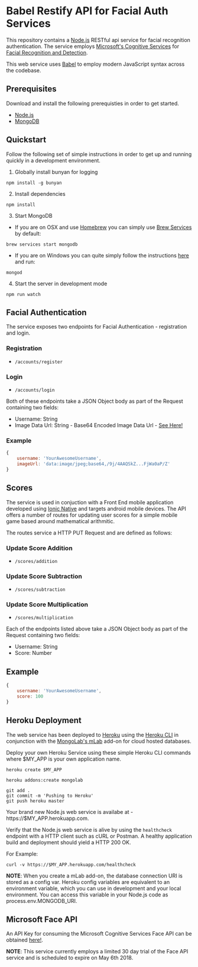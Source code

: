 # Babel Restify API for Facial Auth Services

This repository contains a [Node.js](https://nodejs.org/en/) RESTful api service for facial recognition authentication. The service employs [Microsoft's Cognitive Services](https://azure.microsoft.com/en-us/services/cognitive-services/) for [Facial Recognition and Detection](https://azure.microsoft.com/en-us/services/cognitive-services/face/).

This web service uses [Babel](https://babeljs.io/) to employ modern JavaScript syntax across the codebase.

## Prerequisites

Download and install the following prerequisties in order to get started.

- [Node.js](https://nodejs.org/en/)
- [MongoDB](https://www.mongodb.com/)

## Quickstart

Follow the following set of simple instructions in order to get up and running quickly in a development environment.

1. Globally install bunyan for logging
```
npm install -g bunyan
```

2. Install dependencies
```
npm install
```

3. Start MongoDB 
- If you are on OSX and use [Homebrew](https://brew.sh) you can simply use [Brew Services](https://github.com/Homebrew/homebrew-services) by default:
```
brew services start mongodb
```

- If you are on Windows you can quite simply follow the instructions [here](https://docs.mongodb.com/manual/tutorial/install-mongodb-on-windows/#run-mongodb-community-edition) and run:
```
mongod
```

4. Start the server in development mode
```
npm run watch
```

## Facial Authentication

The service exposes two endpoints for Facial Authentication -  registration and login.

### Registration
- `/accounts/register`
### Login
- `/accounts/login`

Both of these endpoints take a JSON Object body as part of the Request containing two fields:

- Username: String
- Image Data Url: String - Base64 Encoded Image Data Url - [See Here!](https://developer.mozilla.org/en-US/docs/Web/HTTP/Basics_of_HTTP/Data_URIs) 

### Example

```javascript
{
    username: 'YourAwesomeUsername',
    imageUrl: 'data:image/jpeg;base64,/9j/4AAQSkZ...FjWa0aP/Z'
}
```

## Scores

The service is used in conjuction with a Front End mobile application developed using [Ionic Native](https://ionicframework.com/docs/native/) and targets android mobile devices. The API offers a number of routes for updating user scores for a simple mobile game based around mathematical arithmitic. 

The routes service a HTTP PUT Request and are defined as follows:

### Update Score Addition
- `/scores/addition`
### Update Score Subtraction
- `/scores/subtraction`
### Update Score Multiplication
- `/scores/multiplication`

Each of the endpoints listed above take a JSON Object body as part of the Request containing two fields:

- Username: String
- Score: Number

## Example

```javascript
{
    username: 'YourAwesomeUsername',
    score: 100
}
```

## Heroku Deployment

The web service has been deployed to [Heroku](https://www.heroku.com/) using the [Heroku CLI](https://devcenter.heroku.com/articles/heroku-cli) in conjunction with the [MongoLab's mLab](https://elements.heroku.com/addons/mongolab) add-on for cloud hosted databases.

Deploy your own Heroku Service using these simple Heroku CLI commands where $MY_APP is your own application name.

```
heroku create $MY_APP

heroku addons:create mongolab

git add .
git commit -m 'Pushing to Heroku'
git push heroku master
```

Your brand new Node.js web service is availabe at - https://$MY_APP.herokuapp.com.

Verify that the Node.js web service is alive by using the `healthcheck` endpoint with a HTTP client such as cURL or Postman. A healthy application build and deployment should yield a HTTP 200 OK. 

For Example:

```
curl -v https://$MY_APP.herokuapp.com/healthcheck
```

**NOTE**: When you create a mLab add-on, the database connection URI is stored as a config var. Heroku config variables are equivalent to an environment variable, which you can use in development and your local environment. You can access this variable in your Node.js code as process.env.MONGODB_URI.

## Microsoft Face API

An API Key for consuming the Microsoft Cognitive Services Face API can be obtained [here!](https://azure.microsoft.com/en-us/try/cognitive-services/).

**NOTE**: This service currently employs a limited 30 day trial of the Face API service and is scheduled to expire on May 6th 2018.
